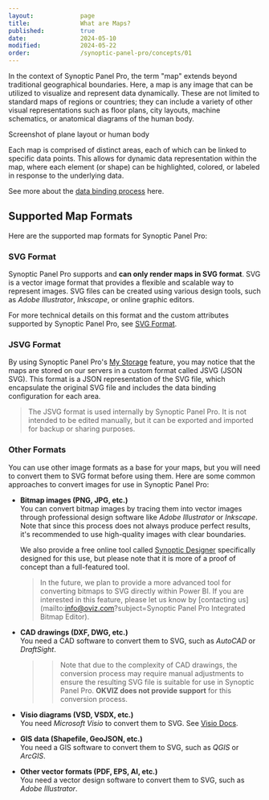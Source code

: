 ```yaml
---
layout:             page
title:              What are Maps?
published:          true
date:               2024-05-10
modified:           2024-05-22
order:              /synoptic-panel-pro/concepts/01
---
```


In the context of Synoptic Panel Pro, the term "map" extends beyond traditional geographical boundaries. Here, a map is any image that can be utilized to visualize and represent data dynamically. These are not limited to standard maps of regions or countries; they can include a variety of other visual representations such as floor plans, city layouts, machine schematics, or anatomical diagrams of the human body.

<todo>Screenshot of plane layout or human body</todo>

Each map is comprised of distinct areas, each of which can be linked to specific data points. This allows for dynamic data representation within the map, where each element (or shape) can be highlighted, colored, or labeled in response to the underlying data. 

See more about the [data binding process](../data-binding.md) here.

## Supported Map Formats

Here are the supported map formats for Synoptic Panel Pro:

### SVG Format

Synoptic Panel Pro supports and **can only render maps in SVG format**. SVG is a vector image format that provides a flexible and scalable way to represent images. SVG files can be created using various design tools, such as *Adobe Illustrator*, *Inkscape*, or online graphic editors.

For more technical details on this format and the custom attributes supported by Synoptic Panel Pro, see [SVG Format](svg-format.md).

### JSVG Format

By using Synoptic Panel Pro's [My Storage](../../features/maps-location/my-storage.md) feature, you may notice that the maps are stored on our servers in a custom format called JSVG (JSON SVG). This format is a JSON representation of the SVG file, which encapsulate the original SVG file and includes the data binding configuration for each area.

> The JSVG format is used internally by Synoptic Panel Pro. It is not intended to be edited manually, but it can be exported and imported for backup or sharing purposes.

### Other Formats

You can use other image formats as a base for your maps, but you will need to convert them to SVG format before using them. Here are some common approaches to convert images for use in Synoptic Panel Pro:

- **Bitmap images (PNG, JPG, etc.)**  
    You can convert bitmap images by tracing them into vector images through professional design software like *Adobe Illustrator* or *Inkscape*. Note that since this process does not always produce perfect results, it's recommended to use high-quality images with clear boundaries.

    We also provide a free online tool called [Synoptic Designer](https://synoptic.design/) specifically designed for this use, but please note that it is more of a proof of concept than a full-featured tool.

    > In the future, we plan to provide a more advanced tool for converting bitmaps to SVG directly within Power BI. If you are interested in this feature, please let us know by [contacting us](mailto:info@oviz.com?subject=Synoptic Panel Pro Integrated Bitmap Editor).

- **CAD drawings (DXF, DWG, etc.)**  
    You need a CAD software to convert them to SVG, such as *AutoCAD* or *DraftSight*.
    >> Note that due to the complexity of CAD drawings, the conversion process may require manual adjustments to ensure the resulting SVG file is suitable for use in Synoptic Panel Pro. **OKVIZ does not provide support** for this conversion process.

- **Visio diagrams (VSD, VSDX, etc.)**  
    You need *Microsoft Visio* to convert them to SVG. See [Visio Docs](https://support.microsoft.com/en-us/office/save-a-visio-diagram-as-a-graphic-or-image-file-94c892d1-523c-4073-882d-c8ee2ff65d18).

- **GIS data (Shapefile, GeoJSON, etc.)**  
    You need a GIS software to convert them to SVG, such as *QGIS* or *ArcGIS*.

- **Other vector formats (PDF, EPS, AI, etc.)**  
    You need a vector design software to convert them to SVG, such as *Adobe Illustrator*.

